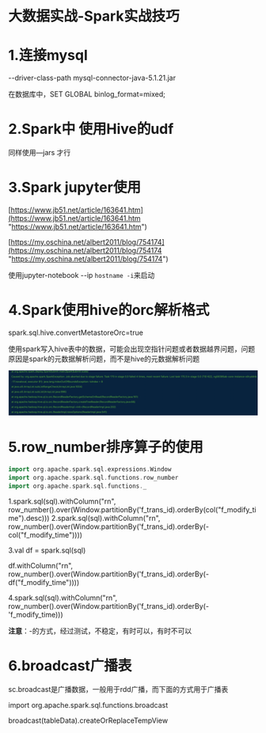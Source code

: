 # 大数据实战-Spark实战技巧

# 1.连接mysql

\--driver-class-path mysql-connector-java-5.1.21.jar

在数据库中，SET GLOBAL binlog\_format=mixed;

# 2.Spark中 使用Hive的udf

同样使用—jars 才行

# 3.Spark jupyter使用

[https://www.jb51.net/article/163641.htm](https://www.jb51.net/article/163641.htm "https://www.jb51.net/article/163641.htm")

[https://my.oschina.net/albert2011/blog/754174](https://my.oschina.net/albert2011/blog/754174 "https://my.oschina.net/albert2011/blog/754174")

使用jupyter-notebook --ip `hostname -i`来启动

# 4.Spark使用hive的orc解析格式

spark.sql.hive.convertMetastoreOrc=true

使用spark写入hive表中的数据，可能会出现空指针问题或者数据越界问题，问题原因是spark的元数据解析问题，而不是hive的元数据解析问题

![](image/image_L1NSnpSaHv.png)

# 5.row\_number排序算子的使用

```scala
import org.apache.spark.sql.expressions.Window
import org.apache.spark.sql.functions.row_number
import org.apache.spark.sql.functions._

```

1.spark.sql(sql).withColumn("rn", row\_number().over(Window\.partitionBy('f\_trans\_id).orderBy(col("f\_modify\_time").desc)))
2.spark.sql(sql).withColumn("rn", row\_number().over(Window\.partitionBy('f\_trans\_id).orderBy(-col("f\_modify\_time"))))

3.val df = spark.sql(sql)

df.withColumn("rn", row\_number().over(Window\.partitionBy('f\_trans\_id).orderBy(-df("f\_modify\_time"))))

4.spark.sql(sql).withColumn("rn", row\_number().over(Window\.partitionBy('f\_trans\_id).orderBy(-'f\_modify\_time)))

**注意**：-的方式，经过测试，不稳定，有时可以，有时不可以

# 6.broadcast广播表

sc.broadcast是广播数据，一般用于rdd广播，而下面的方式用于广播表

import org.apache.spark.sql.functions.broadcast

broadcast(tableData).createOrReplaceTempView
